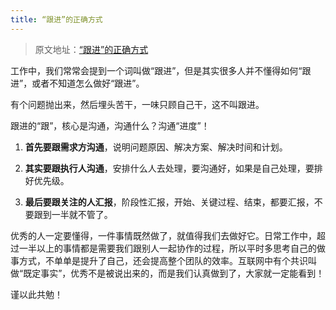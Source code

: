 ```yaml
---
title: “跟进”的正确方式
---
```


> 原文地址：[“跟进”的正确方式](https://mp.weixin.qq.com/s/FXnXpg4WkylRRDmC66ACzQ)

工作中，我们常常会提到一个词叫做“跟进”，但是其实很多人并不懂得如何“跟进”，或者不知道怎么做好“跟进”。

有个问题抛出来，然后埋头苦干，一味只顾自己干，这不叫跟进。

跟进的“跟”，核心是沟通，沟通什么？沟通“进度”！

1. **首先要跟需求方沟通**，说明问题原因、解决方案、解决时间和计划。

2. **其实要跟执行人沟通**，安排什么人去处理，要沟通好，如果是自己处理，要排好优先级。

3. **最后要跟关注的人汇报**，阶段性汇报，开始、关键过程、结束，都要汇报，不要跟到一半就不管了。

优秀的人一定要懂得，一件事情既然做了，就值得我们去做好它。日常工作中，超过一半以上的事情都是需要我们跟别人一起协作的过程，所以平时多思考自己的做事方式，不单单是提升了自己，还会提高整个团队的效率。互联网中有个共识叫做“既定事实”，优秀不是被说出来的，而是我们认真做到了，大家就一定能看到！

谨以此共勉！